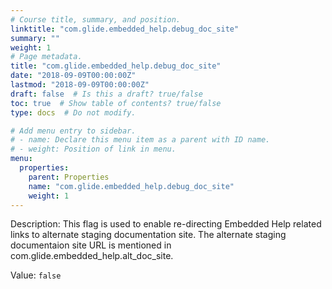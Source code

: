 ```yaml
---
# Course title, summary, and position.
linktitle: "com.glide.embedded_help.debug_doc_site"
summary: ""
weight: 1
# Page metadata.
title: "com.glide.embedded_help.debug_doc_site"
date: "2018-09-09T00:00:00Z"
lastmod: "2018-09-09T00:00:00Z"
draft: false  # Is this a draft? true/false
toc: true  # Show table of contents? true/false
type: docs  # Do not modify.

# Add menu entry to sidebar.
# - name: Declare this menu item as a parent with ID name.
# - weight: Position of link in menu.
menu:
  properties:
    parent: Properties
    name: "com.glide.embedded_help.debug_doc_site"
    weight: 1
---
```


Description: This flag is used to enable re-directing Embedded Help related links to alternate staging documentation site. The alternate staging documentaion site URL is mentioned in com.glide.embedded_help.alt_doc_site.


Value: `false`